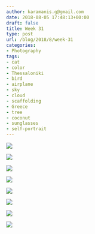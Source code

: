 ```yaml
---
author: karamanis.g@gmail.com
date: 2018-08-05 17:48:13+00:00
draft: false
title: Week 31
type: post
url: /blog/2018/8/week-31
categories:
- Photography
tags:
- cat
- color
- Thessaloniki
- bird
- airplane
- sky
- cloud
- scaffolding
- Greece
- tree
- coconut
- sunglasses
- self-portrait
---
```




  
   ![](https://images.squarespace-cdn.com/content/v1/4f3f61bae4b063b909445965/1533490696425-5S1BRVB6FN99RP2JV7PV/ke17ZwdGBToddI8pDm48kLSERMgCVymnItqhne5EfYV7gQa3H78H3Y0txjaiv_0fDoOvxcdMmMKkDsyUqMSsMWxHk725yiiHCCLfrh8O1z5QHyNOqBUUEtDDsRWrJLTmMCg6RGY8TrcVSOIk4QoDPnvjthEs8TAhVmYN7i_-QaEW7L_Q40KNxq4S2FLq3V0y/IMG_0106.JPG?format=original)

  

  
   ![](https://images.squarespace-cdn.com/content/v1/4f3f61bae4b063b909445965/1533490669461-ZP9WYL9THM9297GJ4RYB/ke17ZwdGBToddI8pDm48kF9aEDQaTpZHfWEO2zppK7Z7gQa3H78H3Y0txjaiv_0fDoOvxcdMmMKkDsyUqMSsMWxHk725yiiHCCLfrh8O1z5QPOohDIaIeljMHgDF5CVlOqpeNLcJ80NK65_fV7S1UX7HUUwySjcPdRBGehEKrDf5zebfiuf9u6oCHzr2lsfYZD7bBzAwq_2wCJyqgJebgg/IMG_0038.JPG?format=original)

  

  
   ![](https://images.squarespace-cdn.com/content/v1/4f3f61bae4b063b909445965/1533490691137-6M2PS9VVF94WRKXDNFKB/ke17ZwdGBToddI8pDm48kF9aEDQaTpZHfWEO2zppK7Z7gQa3H78H3Y0txjaiv_0fDoOvxcdMmMKkDsyUqMSsMWxHk725yiiHCCLfrh8O1z5QPOohDIaIeljMHgDF5CVlOqpeNLcJ80NK65_fV7S1UX7HUUwySjcPdRBGehEKrDf5zebfiuf9u6oCHzr2lsfYZD7bBzAwq_2wCJyqgJebgg/IMG_0101.JPG?format=original)

  

  
   ![](https://images.squarespace-cdn.com/content/v1/4f3f61bae4b063b909445965/1533490705780-C0AKGAHLQTU5ZPV2Z0MR/ke17ZwdGBToddI8pDm48kF9aEDQaTpZHfWEO2zppK7Z7gQa3H78H3Y0txjaiv_0fDoOvxcdMmMKkDsyUqMSsMWxHk725yiiHCCLfrh8O1z5QPOohDIaIeljMHgDF5CVlOqpeNLcJ80NK65_fV7S1UX7HUUwySjcPdRBGehEKrDf5zebfiuf9u6oCHzr2lsfYZD7bBzAwq_2wCJyqgJebgg/IMG_0109.JPG?format=original)

  

  
   ![](https://images.squarespace-cdn.com/content/v1/4f3f61bae4b063b909445965/1533490713286-FF2B5QU9DD1FGCA7JTDJ/ke17ZwdGBToddI8pDm48kF9aEDQaTpZHfWEO2zppK7Z7gQa3H78H3Y0txjaiv_0fDoOvxcdMmMKkDsyUqMSsMWxHk725yiiHCCLfrh8O1z5QPOohDIaIeljMHgDF5CVlOqpeNLcJ80NK65_fV7S1UX7HUUwySjcPdRBGehEKrDf5zebfiuf9u6oCHzr2lsfYZD7bBzAwq_2wCJyqgJebgg/IMG_0116.JPG?format=original)

  

  
   ![](https://images.squarespace-cdn.com/content/v1/4f3f61bae4b063b909445965/1533490702439-BC0M17LWGX1L9Q1Y8T6I/ke17ZwdGBToddI8pDm48kLSERMgCVymnItqhne5EfYV7gQa3H78H3Y0txjaiv_0fDoOvxcdMmMKkDsyUqMSsMWxHk725yiiHCCLfrh8O1z5QHyNOqBUUEtDDsRWrJLTmMCg6RGY8TrcVSOIk4QoDPnvjthEs8TAhVmYN7i_-QaEW7L_Q40KNxq4S2FLq3V0y/IMG_0108.JPG?format=original)

  

  
   ![](https://images.squarespace-cdn.com/content/v1/4f3f61bae4b063b909445965/1533490677775-YA1Y7E1TVTLERWTGFWGF/ke17ZwdGBToddI8pDm48kF9aEDQaTpZHfWEO2zppK7Z7gQa3H78H3Y0txjaiv_0fDoOvxcdMmMKkDsyUqMSsMWxHk725yiiHCCLfrh8O1z5QPOohDIaIeljMHgDF5CVlOqpeNLcJ80NK65_fV7S1UX7HUUwySjcPdRBGehEKrDf5zebfiuf9u6oCHzr2lsfYZD7bBzAwq_2wCJyqgJebgg/IMG_0049.JPG?format=original)

  

  
   ![](https://images.squarespace-cdn.com/content/v1/4f3f61bae4b063b909445965/1533490681375-CH80VJMZLONMQZNGQK7T/ke17ZwdGBToddI8pDm48kBHWZANF8y-QHQZwfd6FsbZ7gQa3H78H3Y0txjaiv_0fDoOvxcdMmMKkDsyUqMSsMWxHk725yiiHCCLfrh8O1z5QHyNOqBUUEtDDsRWrJLTm8CnKHo2wjeO4u63FO9raGDgqfhGyOikjD6hDNWazRCuvVDGVdJ1iTdG6PA0hACka/IMG_0050.JPG?format=original)

  


